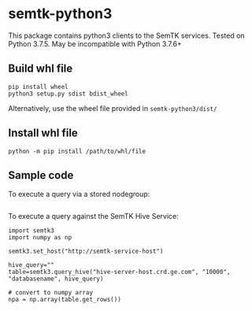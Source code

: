 # semtk-python3
This package contains python3 clients to the SemTK services.
Tested on Python 3.7.5.  May be incompatible with Python 3.7.6+

## Build whl file
```
pip install wheel
python3 setup.py sdist bdist_wheel
```
Alternatively, use the wheel file provided in `semtk-python3/dist/`

## Install whl file
```
python -m pip install /path/to/whl/file
```
## Sample code 

To execute a query via a stored nodegroup:
```
```

To execute a query against the SemTK Hive Service:
```
import semtk3
import numpy as np

semtk3.set_host("http://semtk-service-host")

hive_query=""
table=semtk3.query_hive("hive-server-host.crd.ge.com", "10000", "databasename", hive_query)
   
# convert to numpy array
npa = np.array(table.get_rows())
```
